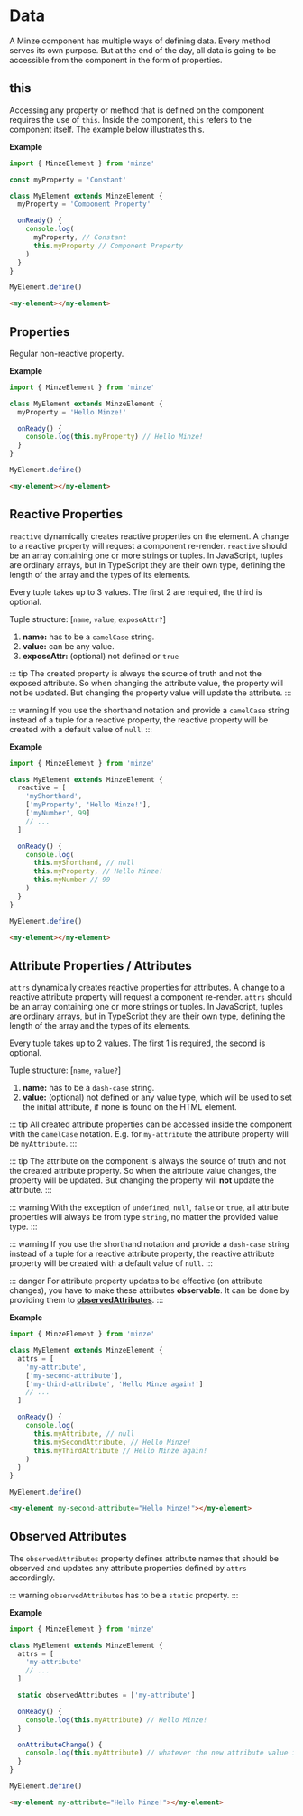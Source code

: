 # Data

A Minze component has multiple ways of defining data. Every method serves its own purpose. But at the end of the day, all data is going to be accessible from the component in the form of properties.

## this

Accessing any property or method that is defined on the component requires the use of `this`. Inside the component, `this` refers to the component itself. The example below illustrates this.

**Example**

```js
import { MinzeElement } from 'minze'

const myProperty = 'Constant'

class MyElement extends MinzeElement {
  myProperty = 'Component Property'

  onReady() {
    console.log(
      myProperty, // Constant
      this.myProperty // Component Property
    )
  }
}

MyElement.define()
```

```html
<my-element></my-element>
```

## Properties

Regular non-reactive property.

**Example**

```js
import { MinzeElement } from 'minze'

class MyElement extends MinzeElement {
  myProperty = 'Hello Minze!'

  onReady() {
    console.log(this.myProperty) // Hello Minze!
  }
}

MyElement.define()
```

```html
<my-element></my-element>
```

## Reactive Properties

`reactive` dynamically creates reactive properties on the element. A change to a reactive property will request a component re-render. `reactive` should be an array containing one or more strings or tuples.
In JavaScript, tuples are ordinary arrays, but in TypeScript they are their own type, defining the length of the array and the types of its elements.

Every tuple takes up to 3 values. The first 2 are required, the third is optional.

Tuple structure: [`name`, `value`, `exposeAttr?`]

1. **name:** has to be a `camelCase` string.
2. **value:** can be any value.
3. **exposeAttr:** (optional) not defined or `true`

::: tip
The created property is always the source of truth and not the exposed attribute. So when changing the attribute value, the property will not be updated. But changing the property value will update the attribute.
:::

::: warning
If you use the shorthand notation and provide a `camelCase` string instead of a tuple for a reactive property, the reactive property will be created with a default value of `null`.
:::

**Example**

```js
import { MinzeElement } from 'minze'

class MyElement extends MinzeElement {
  reactive = [
    'myShorthand',
    ['myProperty', 'Hello Minze!'],
    ['myNumber', 99]
    // ...
  ]

  onReady() {
    console.log(
      this.myShorthand, // null
      this.myProperty, // Hello Minze!
      this.myNumber // 99
    )
  }
}

MyElement.define()
```

```html
<my-element></my-element>
```

## Attribute Properties / Attributes

`attrs` dynamically creates reactive properties for attributes. A change to a reactive attribute property will request a component re-render. `attrs` should be an array containing one or more strings or tuples.
In JavaScript, tuples are ordinary arrays, but in TypeScript they are their own type, defining the length of the array and the types of its elements.

Every tuple takes up to 2 values. The first 1 is required, the second is optional.

Tuple structure: [`name`, `value?`]

1. **name:** has to be a `dash-case` string.
2. **value:** (optional) not defined or any value type, which will be used to set the initial attribute, if none is found on the HTML element.

::: tip
All created attribute properties can be accessed inside the component with the `camelCase` notation. E.g. for `my-attribute` the attribute property will be `myAttribute`.
:::

::: tip
The attribute on the component is always the source of truth and not the created attribute property. So when the attribute value changes, the property will be updated. But changing the property will **not** update the attribute.
:::

::: warning
With the exception of `undefined`, `null`, `false` or `true`, all attribute properties will always be from type `string`, no matter the provided value type.
:::

::: warning
If you use the shorthand notation and provide a `dash-case` string instead of a tuple for a reactive attribute property, the reactive attribute property will be created with a default value of `null`.
:::

::: danger
For attribute property updates to be effective (on attribute changes), you have to make these attributes **observable**. It can be done by providing them to **[observedAttributes](#observed-attributes)**.
:::

**Example**

```js
import { MinzeElement } from 'minze'

class MyElement extends MinzeElement {
  attrs = [
    'my-attribute',
    ['my-second-attribute'],
    ['my-third-attribute', 'Hello Minze again!']
    // ...
  ]

  onReady() {
    console.log(
      this.myAttribute, // null
      this.mySecondAttribute, // Hello Minze!
      this.myThirdAttribute // Hello Minze again!
    )
  }
}

MyElement.define()
```

```html
<my-element my-second-attribute="Hello Minze!"></my-element>
```

## Observed Attributes

The `observedAttributes` property defines attribute names that should be observed and updates any attribute properties defined by `attrs` accordingly.

::: warning
`observedAttributes` has to be a `static` property.
:::

**Example**

```js
import { MinzeElement } from 'minze'

class MyElement extends MinzeElement {
  attrs = [
    'my-attribute'
    // ...
  ]

  static observedAttributes = ['my-attribute']

  onReady() {
    console.log(this.myAttribute) // Hello Minze!
  }

  onAttributeChange() {
    console.log(this.myAttribute) // whatever the new attribute value is
  }
}

MyElement.define()
```

```html
<my-element my-attribute="Hello Minze!"></my-element>
```
